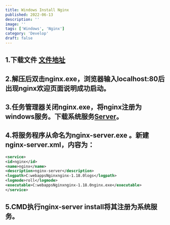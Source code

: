 ```yaml
---
title: Windows Install Nginx
published: 2022-06-13
description: ''
image: ''
tags: ['Windows', 'Nginx']
category: 'Develop'
draft: false
---
```


## 1.下载文件 [文件地址](http://nginx.org/en/download.html)

## 2.解压后双击nginx.exe，浏览器输入localhost:80后出现nginx欢迎页面说明成功启动。

## 3.任务管理器关闭nginx.exe，将nginx注册为windows服务。下载系统服务[Server](https://github.com/winsw/winsw/releases)。

## 4.将服务程序从命名为nginx-server.exe 。新建nginx-server.xml，内容为：

```xml
<service>
<id>nginx</id>
<name>nginx</name>
<description>nginx-server</description>
<logpath>C:webappsNginxnginx-1.18.0logs</logpath>
<logmode>roll</logmode>
<executable>C:webappsNginxnginx-1.18.0nginx.exe</executable>
</service>
```

## 5.CMD执行nginx-server install将其注册为系统服务。
